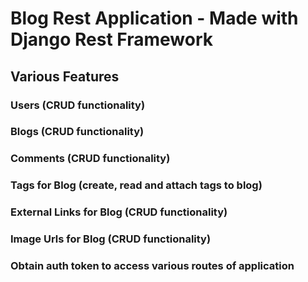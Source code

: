 # Blog Rest Application - Made with Django Rest Framework
## Various Features
### Users (CRUD functionality)
### Blogs (CRUD functionality)
### Comments (CRUD functionality)
### Tags for Blog (create, read and attach tags to blog)
### External Links for Blog (CRUD functionality)
### Image Urls for Blog (CRUD functionality)
### Obtain auth token to access various routes of application

